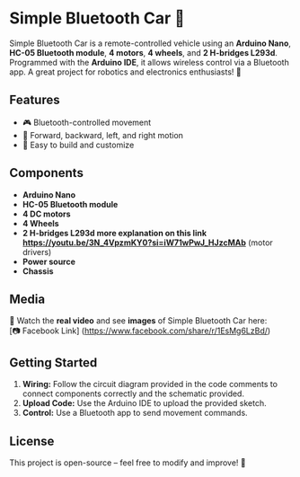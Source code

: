 # Simple Bluetooth Car 🚗

Simple Bluetooth Car is a remote-controlled vehicle using an **Arduino Nano**, **HC-05 Bluetooth module**, **4 motors**, **4 wheels**, and **2 H-bridges L293d**. Programmed with the **Arduino IDE**, it allows wireless control via a Bluetooth app. A great project for robotics and electronics enthusiasts! 🚀

## Features
- 🎮 Bluetooth-controlled movement
- 🔄 Forward, backward, left, and right motion
- 🔧 Easy to build and customize

## Components
- **Arduino Nano**
- **HC-05 Bluetooth module**
- **4 DC motors**
- **4 Wheels**
- **2 H-bridges L293d more explanation on this link https://youtu.be/3N_4VpzmKY0?si=iW71wPwJ_HJzcMAb** (motor drivers)
- **Power source**
- **Chassis**

## Media
🎥 Watch the **real video** and see **images** of Simple Bluetooth Car here:  
[📷 Facebook Link] (https://www.facebook.com/share/r/1EsMg6LzBd/)

## Getting Started
1. **Wiring:** Follow the circuit diagram provided in the code comments to connect components correctly and the schematic provided.
2. **Upload Code:** Use the Arduino IDE to upload the provided sketch.
3. **Control:** Use a Bluetooth app to send movement commands.

## License
This project is open-source – feel free to modify and improve! 🎉
